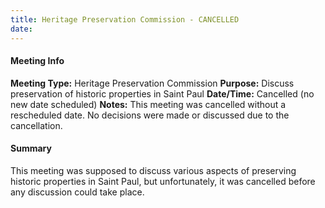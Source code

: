 ```yaml
---
title: Heritage Preservation Commission - CANCELLED
date: 
---
```

#### Meeting Info
**Meeting Type:** Heritage Preservation Commission
**Purpose:** Discuss preservation of historic properties in Saint Paul
**Date/Time:** Cancelled (no new date scheduled)
**Notes:** This meeting was cancelled without a rescheduled date. No decisions were made or discussed due to the cancellation.

#### Summary
This meeting was supposed to discuss various aspects of preserving historic properties in Saint Paul, but unfortunately, it was cancelled before any discussion could take place.

